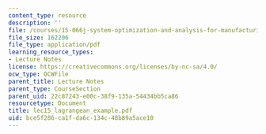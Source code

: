 ```yaml
---
content_type: resource
description: ''
file: /courses/15-066j-system-optimization-and-analysis-for-manufacturing-summer-2003/bce5f286ca1fda6c134c48b89a5ace10_lec15_lagrangean_example.pdf
file_size: 162206
file_type: application/pdf
learning_resource_types:
- Lecture Notes
license: https://creativecommons.org/licenses/by-nc-sa/4.0/
ocw_type: OCWFile
parent_title: Lecture Notes
parent_type: CourseSection
parent_uid: 22c87243-e00c-38f9-135a-54434bb5ca86
resourcetype: Document
title: lec15_lagrangean_example.pdf
uid: bce5f286-ca1f-da6c-134c-48b89a5ace10
---
```

